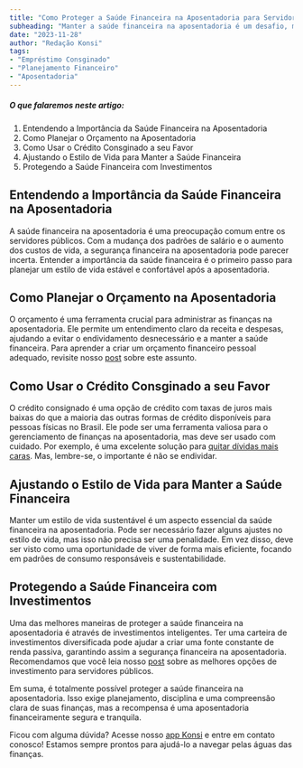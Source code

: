 ```yaml
---
title: "Como Proteger a Saúde Financeira na Aposentadoria para Servidores Públicos"
subheading: "Manter a saúde financeira na aposentadoria é um desafio, mas não precisa ser um mistério. Aqui estão algumas dicas práticas para proteger sua segurança financeira."
date: "2023-11-28"
author: "Redação Konsi"
tags:
- "Empréstimo Consginado"
- "Planejamento Financeiro"
- "Aposentadoria"
---
```


##### O que falaremos neste artigo:

1. Entendendo a Importância da Saúde Financeira na Aposentadoria
2. Como Planejar o Orçamento na Aposentadoria
3. Como Usar o Crédito Consginado a seu Favor
4. Ajustando o Estilo de Vida para Manter a Saúde Financeira 
5. Protegendo a Saúde Financeira com Investimentos

## Entendendo a Importância da Saúde Financeira na Aposentadoria

A saúde financeira na aposentadoria é uma preocupação comum entre os servidores públicos. Com a mudança dos padrões de salário e o aumento dos custos de vida, a segurança financeira na aposentadoria pode parecer incerta. Entender a importância da saúde financeira é o primeiro passo para planejar um estilo de vida estável e confortável após a aposentadoria.

## Como Planejar o Orçamento na Aposentadoria

O orçamento é uma ferramenta crucial para administrar as finanças na aposentadoria. Ele permite um entendimento claro da receita e despesas, ajudando a evitar o endividamento desnecessário e a manter a saúde financeira. Para aprender a criar um orçamento financeiro pessoal adequado, revisite nosso [post](https://konsi.com.br/como-criar-e-seguir-um-oramento-financeiro-pessoal-para-servidores-pblicos.html) sobre este assunto.

## Como Usar o Crédito Consginado a seu Favor

O crédito consignado é uma opção de crédito com taxas de juros mais baixas do que a maioria das outras formas de crédito disponíveis para pessoas físicas no Brasil. Ele pode ser uma ferramenta valiosa para o gerenciamento de finanças na aposentadoria, mas deve ser usado com cuidado. Por exemplo, é uma excelente solução para [quitar dívidas mais caras](https://konsi.com.br/como-usar-o-crdito-consignado-para-quitar-dvidas-caras.html). Mas, lembre-se, o importante é não se endividar. 

## Ajustando o Estilo de Vida para Manter a Saúde Financeira

Manter um estilo de vida sustentável é um aspecto essencial da saúde financeira na aposentadoria. Pode ser necessário fazer alguns ajustes no estilo de vida, mas isso não precisa ser uma penalidade. Em vez disso, deve ser visto como uma oportunidade de viver de forma mais eficiente, focando em padrões de consumo responsáveis e sustentabilidade.

## Protegendo a Saúde Financeira com Investimentos

Uma das melhores maneiras de proteger a saúde financeira na aposentadoria é através de investimentos inteligentes. Ter uma carteira de investimentos diversificada pode ajudar a criar uma fonte constante de renda passiva, garantindo assim a segurança financeira na aposentadoria. Recomendamos que você leia nosso [post](https://konsi.com.br/investimento-para-servidores-pblicos-conhecendo-as-melhores-opes.html) sobre as melhores opções de investimento para servidores públicos.

Em suma, é totalmente possível proteger a saúde financeira na aposentadoria. Isso exige planejamento, disciplina e uma compreensão clara de suas finanças, mas a recompensa é uma aposentadoria financeiramente segura e tranquila.

Ficou com alguma dúvida? Acesse nosso [app Konsi](https://konsi.com.br/app) e entre em contato conosco! Estamos sempre prontos para ajudá-lo a navegar pelas águas das finanças.